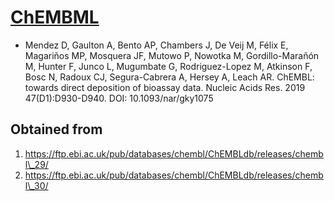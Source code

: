 # [ChEMBML](https://www.ebi.ac.uk/chembl/)

* Mendez D, Gaulton A, Bento AP, Chambers J, De Veij M, Félix E, Magariños MP,
  Mosquera JF, Mutowo P, Nowotka M, Gordillo-Marañón M, Hunter F, Junco L,
  Mugumbate G, Rodriguez-Lopez M, Atkinson F, Bosc N, Radoux CJ, Segura-Cabrera
  A, Hersey A, Leach AR. ChEMBL: towards direct deposition of bioassay data.
  Nucleic Acids Res. 2019 47(D1):D930-D940. DOI: 10.1093/nar/gky1075

## Obtained from
1. https://ftp.ebi.ac.uk/pub/databases/chembl/ChEMBLdb/releases/chembl\_29/
2. https://ftp.ebi.ac.uk/pub/databases/chembl/ChEMBLdb/releases/chembl\_30/

